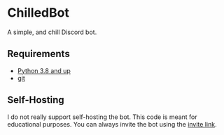 # ChilledBot

 A simple, and chill Discord bot.

## Requirements

- [Python 3.8 and up](https://www.python.org/downloads/)
- [git](https://git-scm.com/download/)

## Self-Hosting

I do not really support self-hosting the bot. This code is meant for educational purposes.
You can always invite the bot using the [invite link](https://discordapp.com/oauth2/authorize?client_id=694492456951218267&scope=bot).